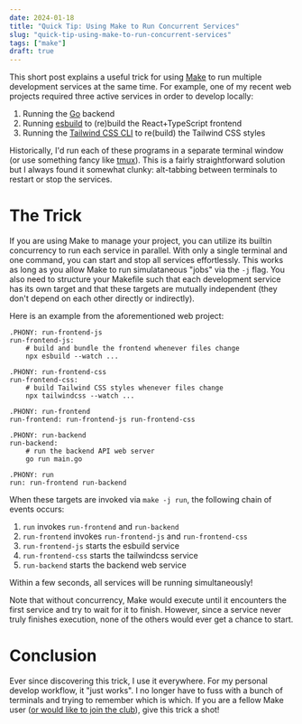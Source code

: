```yaml
---
date: 2024-01-18
title: "Quick Tip: Using Make to Run Concurrent Services"
slug: "quick-tip-using-make-to-run-concurrent-services"
tags: ["make"]
draft: true
---
```


This short post explains a useful trick for using [Make](<https://en.wikipedia.org/wiki/Make_(software)>) to run multiple development services at the same time.
For example, one of my recent web projects required three active services in order to develop locally:

1. Running the [Go](https://go.dev/) backend
2. Running [esbuild](https://esbuild.github.io/) to (re)build the React+TypeScript frontend
3. Running the [Tailwind CSS CLI](https://tailwindcss.com/blog/standalone-cli) to re(build) the Tailwind CSS styles

Historically, I'd run each of these programs in a separate terminal window (or use something fancy like [tmux](https://github.com/tmux/tmux/wiki)).
This is a fairly straightforward solution but I always found it somewhat clunky: alt-tabbing between terminals to restart or stop the services.

# The Trick

If you are using Make to manage your project, you can utilize its builtin concurrency to run each service in parallel.
With only a single terminal and one command, you can start and stop all services effortlessly.
This works as long as you allow Make to run simulataneous "jobs" via the `-j` flag.
You also need to structure your Makefile such that each development service has its own target and that these targets are mutually independent (they don't depend on each other directly or indirectly).

Here is an example from the aforementioned web project:

```make
.PHONY: run-frontend-js
run-frontend-js:
	# build and bundle the frontend whenever files change
	npx esbuild --watch ...

.PHONY: run-frontend-css
run-frontend-css:
	# build Tailwind CSS styles whenever files change
	npx tailwindcss --watch ...

.PHONY: run-frontend
run-frontend: run-frontend-js run-frontend-css

.PHONY: run-backend
run-backend:
	# run the backend API web server
	go run main.go

.PHONY: run
run: run-frontend run-backend
```

When these targets are invoked via `make -j run`, the following chain of events occurs:

1. `run` invokes `run-frontend` and `run-backend`
2. `run-frontend` invokes `run-frontend-js` and `run-frontend-css`
3. `run-frontend-js` starts the esbuild service
4. `run-frontend-css` starts the tailwindcss service
5. `run-backend` starts the backend web service

Within a few seconds, all services will be running simultaneously!

Note that without concurrency, Make would execute until it encounters the first service and try to wait for it to finish.
However, since a service never truly finishes execution, none of the others would ever get a chance to start.

# Conclusion

Ever since discovering this trick, I use it everywhere.
For my personal develop workflow, it "just works".
I no longer have to fuss with a bunch of terminals and trying to remember which is which.
If you are a fellow Make user ([or would like to join the club](/posts/implementing-make-in-go/)), give this trick a shot!
